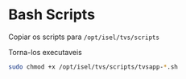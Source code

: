 # Bash Scripts

Copiar os scripts para `/opt/isel/tvs/scripts`

Torna-los executaveis

```bash
sudo chmod +x /opt/isel/tvs/scripts/tvsapp-*.sh
``` 





